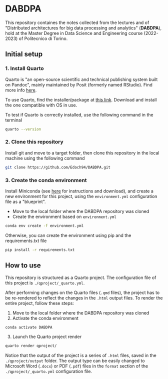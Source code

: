 # DABDPA
This repository containes the notes collected from the lectures and  of "Distributed architectures for big data processing and analytics" (**DABDPA**), hold at the Master Degree in Data Science and Engineering course (2022-2023) of Politecnico di Torino.

## Initial setup
### 1. Install Quarto
Quarto is "an open-source scientific and technical publishing system built on Pandoc", mainly maintained by Posit (formerly named RStudio). Find more info [here](https://quarto.org/).

To use Quarto, find the installer/package at [this link](https://quarto.org/docs/get-started/). Download and install the one compatible with OS in use.

To test if Quarto is correctly installed, use the following command in the terminal

```bash
quarto --version
```

### 2. Clone this repository
Install git and move to a target folder, then clone this repository in the local machine using the following command

```bash
git clone https://github.com/Edoch94/DABDPA.git
```

### 3. Create the conda environment
Install Miniconda (see [here](https://docs.conda.io/en/latest/miniconda.html) for instructions and download), and create a new environment for this project, using the `environment.yml` configuration file as a "blueprint".

- Move to the local folder where the DABDPA repository was cloned
- Create the environment based on `environment.yml`

```bash
conda env create -f environment.yml
```

Otherwise, you can create the environment using pip and the requirements.txt file

```bash
pip install -r requirements.txt
```

## How to use
This repository is structured as a Quarto project. The configuration file of this project is `./qproject/_quarto.yml`. 

After performing changes on the Quarto files (`.qmd` files), the project has to be re-rendered to reflect the changes in the `.html` output files. To render the entire project, follow these steps:

1. Move to the local folder where the DABDPA repository was cloned
2. Activate the conda environment

```bash
conda activate DABDPA
```

3. Launch the Quarto project render

```bash
quarto render qproject/
```

Notice that the output of the project is a series of `.html` files, saved in the `./qproject/output` folder. The output type can be easily changed to Microsoft Word (`.docx`) or PDF (`.pdf`) files in the `format` section of the `./qproject/_quarto.yml` configuration file.